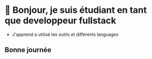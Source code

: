 # 👋 Bonjour, je suis étudiant en tant que developpeur fullstack

* J'apprend a utilisé les outils et différents languages

## Bonne journée
